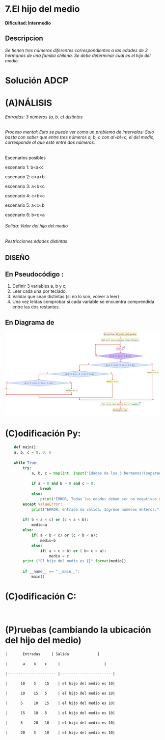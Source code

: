 # 7.El hijo del medio
 
#### Dificultad: Intermedio

## Descripcion

*Se tienen tres números diferentes correspondientes a las edades de 3 hermanos de una familia chilena. Se debe determinar cuál es el hijo del medio.*


# Solución ADCP

# (A)NÁLISIS
###### Entradas:  3 números (a, b, c) distintos


###### Proceso mental: Esto se puede ver como un problema de intervalos: Solo basta con saber que entre tres números a, b, c con a!=b!=c, el del medio, corresponde al que esté entre dos números.

Escenarios posibles

escenario 1: b<a<c

escenario 2: c<a<b

escenario 3: a<b<c

escenario 4: c<b<c

escenario 5: a<c<b

escenario 6: b<c<a


###### Salida: Valor del hijo del medio 

###### Restricciones:edades distintas 


## DISEÑO 

## En  Pseudocódigo :
1.	Definir 3 variables a, b y c, 
2.	Leer cada una por teclado.
3.	Validar que sean distintas (si no lo son, volver a leer)
4.	Una vez leídas comprobar si cada variable se encuentra comprendida entre las dos restantes. 

## En Diagrama de 
![](imagen.png)


# (C)odificación Py:
```py
    def main():
    a, b, c = 0, 0, 0
    
    while True:
        try:
            a, b, c = map(int, input("Edades de los 3 hermanos?(separados por un espacio):").split())
            
            if a > 0 and b > 0 and c > 0:
                break
            else:
                print("ERROR, Todas las edades deben ser no negativas y distintas de 0.")
        except ValueError:
            print("ERROR, entrada no valida. Ingrese numeros enteros.")
            
        if( b < a < c) or (c < a < b):
            medio=a
        else:
            if( a < b < c) or (c < b < a):
                medio=b
            else:
                if( a < c < b) or ( b< c < a):
                    medio = c
        print ("El hijo del medio es {}".format(medio))
        
        if __name__ == "__main__":
            main()
```
# (C)odificación C:
```c
    
```
# (P)ruebas (cambiando la ubicación del hijo del medio)
 
    |       Entradas 	 | Salida             |
    
    |       a    b    c     |                    |
    
    |---------------------- |------------------------|
    
    |      10    5    15    | el hijo del medio es 10|
    
    |      10    15   5     | el hijo del medio es 10|
    
    |      5     10   15    | el hijo del medio es 10|
    
    |      15    10   5     | el hijo del medio es 10|
    
    |      5     20   10    | el hijo del medio es 10|
    
    |      20    5    10    | el hijo del medio es 10|


